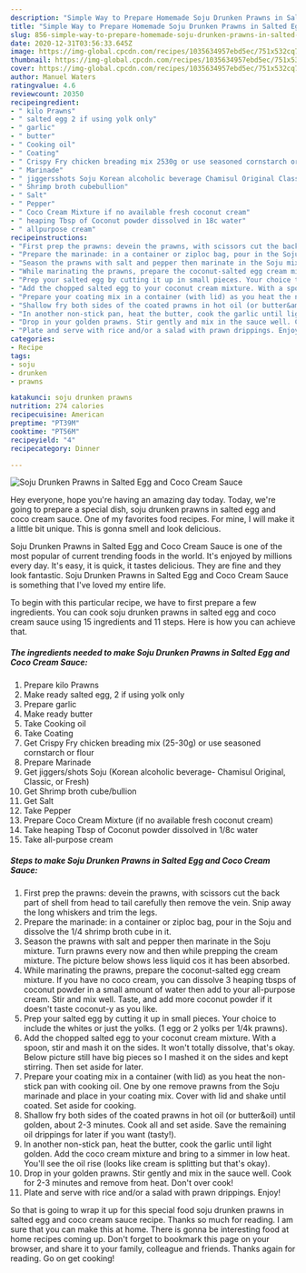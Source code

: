 ```yaml
---
description: "Simple Way to Prepare Homemade Soju Drunken Prawns in Salted Egg and Coco Cream Sauce"
title: "Simple Way to Prepare Homemade Soju Drunken Prawns in Salted Egg and Coco Cream Sauce"
slug: 856-simple-way-to-prepare-homemade-soju-drunken-prawns-in-salted-egg-and-coco-cream-sauce
date: 2020-12-31T03:56:33.645Z
image: https://img-global.cpcdn.com/recipes/1035634957ebd5ec/751x532cq70/soju-drunken-prawns-in-salted-egg-and-coco-cream-sauce-recipe-main-photo.jpg
thumbnail: https://img-global.cpcdn.com/recipes/1035634957ebd5ec/751x532cq70/soju-drunken-prawns-in-salted-egg-and-coco-cream-sauce-recipe-main-photo.jpg
cover: https://img-global.cpcdn.com/recipes/1035634957ebd5ec/751x532cq70/soju-drunken-prawns-in-salted-egg-and-coco-cream-sauce-recipe-main-photo.jpg
author: Manuel Waters
ratingvalue: 4.6
reviewcount: 20350
recipeingredient:
- " kilo Prawns"
- " salted egg 2 if using yolk only"
- " garlic"
- " butter"
- " Cooking oil"
- " Coating"
- " Crispy Fry chicken breading mix 2530g or use seasoned cornstarch or flour"
- " Marinade"
- " jiggersshots Soju Korean alcoholic beverage Chamisul Original Classic or Fresh"
- " Shrimp broth cubebullion"
- " Salt"
- " Pepper"
- " Coco Cream Mixture if no available fresh coconut cream"
- " heaping Tbsp of Coconut powder dissolved in 18c water"
- " allpurpose cream"
recipeinstructions:
- "First prep the prawns: devein the prawns, with scissors cut the back part of shell from head to tail carefully then remove the vein. Snip away the long whiskers and trim the legs."
- "Prepare the marinade: in a container or ziploc bag, pour in the Soju and dissolve the 1/4 shrimp broth cube in it."
- "Season the prawns with salt and pepper then marinate in the Soju mixture. Turn prawns every now and then while prepping the cream mixture. The picture below shows less liquid cos it has been absorbed."
- "While marinating the prawns, prepare the coconut-salted egg cream mixture. If you have no coco cream, you can dissolve 3 heaping tbsps of coconut powder in a small amount of water then add to your all-purpose cream. Stir and mix well. Taste, and add more coconut powder if it doesn&#39;t taste coconut-y as you like."
- "Prep your salted egg by cutting it up in small pieces. Your choice to include the whites or just the yolks. (1 egg or 2 yolks per 1/4k prawns)."
- "Add the chopped salted egg to your coconut cream mixture. With a spoon, stir and mash it on the sides. It won&#39;t totally dissolve, that&#39;s okay. Below picture still have big pieces so I mashed it on the sides and kept stirring. Then set aside for later."
- "Prepare your coating mix in a container (with lid) as you heat the non-stick pan with cooking oil. One by one remove prawns from the Soju marinade and place in your coating mix. Cover with lid and shake until coated. Set aside for cooking."
- "Shallow fry both sides of the coated prawns in hot oil (or butter&amp;oil) until golden, about 2-3 minutes. Cook all and set aside. Save the remaining oil drippings for later if you want (tasty!)."
- "In another non-stick pan, heat the butter, cook the garlic until light golden. Add the coco cream mixture and bring to a simmer in low heat. You&#39;ll see the oil rise (looks like cream is splitting but that&#39;s okay)."
- "Drop in your golden prawns. Stir gently and mix in the sauce well. Cook for 2-3 minutes and remove from heat. Don&#39;t over cook!"
- "Plate and serve with rice and/or a salad with prawn drippings. Enjoy!"
categories:
- Recipe
tags:
- soju
- drunken
- prawns

katakunci: soju drunken prawns 
nutrition: 274 calories
recipecuisine: American
preptime: "PT39M"
cooktime: "PT56M"
recipeyield: "4"
recipecategory: Dinner

---
```



![Soju Drunken Prawns in Salted Egg and Coco Cream Sauce](https://img-global.cpcdn.com/recipes/1035634957ebd5ec/751x532cq70/soju-drunken-prawns-in-salted-egg-and-coco-cream-sauce-recipe-main-photo.jpg)

Hey everyone, hope you're having an amazing day today. Today, we're going to prepare a special dish, soju drunken prawns in salted egg and coco cream sauce. One of my favorites food recipes. For mine, I will make it a little bit unique. This is gonna smell and look delicious.



Soju Drunken Prawns in Salted Egg and Coco Cream Sauce is one of the most popular of current trending foods in the world. It's enjoyed by millions every day. It's easy, it is quick, it tastes delicious. They are fine and they look fantastic. Soju Drunken Prawns in Salted Egg and Coco Cream Sauce is something that I've loved my entire life.


To begin with this particular recipe, we have to first prepare a few ingredients. You can cook soju drunken prawns in salted egg and coco cream sauce using 15 ingredients and 11 steps. Here is how you can achieve that.

<!--inarticleads1-->

##### The ingredients needed to make Soju Drunken Prawns in Salted Egg and Coco Cream Sauce:

1. Prepare  kilo Prawns
1. Make ready  salted egg, 2 if using yolk only
1. Prepare  garlic
1. Make ready  butter
1. Take  Cooking oil
1. Take  Coating
1. Get  Crispy Fry chicken breading mix (25-30g) or use seasoned cornstarch or flour
1. Prepare  Marinade
1. Get  jiggers/shots Soju (Korean alcoholic beverage- Chamisul Original, Classic, or Fresh)
1. Get  Shrimp broth cube/bullion
1. Get  Salt
1. Take  Pepper
1. Prepare  Coco Cream Mixture (if no available fresh coconut cream)
1. Take  heaping Tbsp of Coconut powder dissolved in 1/8c water
1. Take  all-purpose cream




<!--inarticleads2-->

##### Steps to make Soju Drunken Prawns in Salted Egg and Coco Cream Sauce:

1. First prep the prawns: devein the prawns, with scissors cut the back part of shell from head to tail carefully then remove the vein. Snip away the long whiskers and trim the legs.
1. Prepare the marinade: in a container or ziploc bag, pour in the Soju and dissolve the 1/4 shrimp broth cube in it.
1. Season the prawns with salt and pepper then marinate in the Soju mixture. Turn prawns every now and then while prepping the cream mixture. The picture below shows less liquid cos it has been absorbed.
1. While marinating the prawns, prepare the coconut-salted egg cream mixture. If you have no coco cream, you can dissolve 3 heaping tbsps of coconut powder in a small amount of water then add to your all-purpose cream. Stir and mix well. Taste, and add more coconut powder if it doesn&#39;t taste coconut-y as you like.
1. Prep your salted egg by cutting it up in small pieces. Your choice to include the whites or just the yolks. (1 egg or 2 yolks per 1/4k prawns).
1. Add the chopped salted egg to your coconut cream mixture. With a spoon, stir and mash it on the sides. It won&#39;t totally dissolve, that&#39;s okay. Below picture still have big pieces so I mashed it on the sides and kept stirring. Then set aside for later.
1. Prepare your coating mix in a container (with lid) as you heat the non-stick pan with cooking oil. One by one remove prawns from the Soju marinade and place in your coating mix. Cover with lid and shake until coated. Set aside for cooking.
1. Shallow fry both sides of the coated prawns in hot oil (or butter&amp;oil) until golden, about 2-3 minutes. Cook all and set aside. Save the remaining oil drippings for later if you want (tasty!).
1. In another non-stick pan, heat the butter, cook the garlic until light golden. Add the coco cream mixture and bring to a simmer in low heat. You&#39;ll see the oil rise (looks like cream is splitting but that&#39;s okay).
1. Drop in your golden prawns. Stir gently and mix in the sauce well. Cook for 2-3 minutes and remove from heat. Don&#39;t over cook!
1. Plate and serve with rice and/or a salad with prawn drippings. Enjoy!




So that is going to wrap it up for this special food soju drunken prawns in salted egg and coco cream sauce recipe. Thanks so much for reading. I am sure that you can make this at home. There is gonna be interesting food at home recipes coming up. Don't forget to bookmark this page on your browser, and share it to your family, colleague and friends. Thanks again for reading. Go on get cooking!
